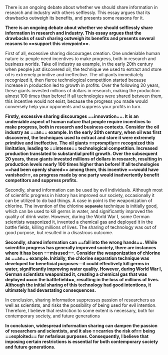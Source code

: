 There is an ongoing debate about whether we should share information in research and industry  with others selflessly. This essay argues that its drawbacks outweigh its benefits, and presents some reasons for it.

**There is an ongoing debate about whether we should selflessly share information in research and industry. This essay argues that the drawbacks of such sharing outweigh its benefits and presents several reasons to ==support this viewpoint==.**

First of all, excessive sharing discourages creation. One undeniable human nature is: people need incentives to make progress, both in research and business worlds. Take oil industry as example, in the early 20th century when people just discovered oil, the technique we used to extract and store oil ~~is~~ extremely primitive and ineffective. The oil giants immediately recognized it, then fierce technological competition started because increase in production led to growth in profits. Over the following 20 years, these giants invested millions of dollars in research, making the production almost 100 times than before! If all technologies were shared between them, this incentive would not exist, because the progress you made would conversely help your opponents and suppress your profits in turn.

**Firstly, excessive sharing discourages ==innovation==. It is an undeniable aspect of human nature that people require incentives to make progress, both in research and business contexts. Consider the oil industry as ==an== example. In the early 20th century, when oil was first discovered, the techniques used to extract and store it were extremely primitive and ineffective. The oil giants ==promptly== recognized this limitation, leading to ==intense== technological competition. Increased production translated to substantial profit growth. Over the subsequent 20 years, these giants invested millions of dollars in research, resulting in production levels nearly 100 times higher than before! If all technologies ==had been openly shared== among them, this incentive ==would have vanished==, as progress made by one party would inadvertently benefit competitors and suppress profits.**

Secondly, shared information can be used by evil individuals. Although most of scientific progress in history has improved our society, occasionally it can be utilized to do bad things. A case in point is the weaponization of chlorine. The invention of the chlorine ~~separate~~ technique is initially good, which can be used to kill germs in water, and significantly improved the quality of drink water. However, during the World War I, some German scientists weaponized it, invented a chemical gas and deployed it in the battle fields, killing millions of lives. The sharing of technology was out of good purpose, but resulted in a disastrous outcome.

**Secondly, shared information can ==fall into the wrong hands==. While scientific progress has generally improved society, there are instances where it has been ==misused==. Consider the weaponization of chlorine as ==an== example. Initially, the chlorine separation technique was developed for beneficial purposes—it could effectively kill germs in water, significantly improving water quality. However, during World War I, German scientists weaponized it, creating a chemical gas that was deployed ==on the battlefield==, resulting in the loss of millions of lives. Although the initial sharing of this technology had good intentions, it ultimately had devastating consequences.**

In conclusion, sharing information suppresses passion of researchers as well as scientists, and risks the possibility of being used for evil intention. Therefore, I believe that restriction to some extent is necessary, both for contemporary society, and future generations

**In conclusion, widespread information sharing can dampen the passion of researchers and scientists, and it also ==carries the risk of== being ==exploited== for nefarious purposes. Consequently, I believe that imposing certain restrictions is essential for both contemporary society and future generations.**
